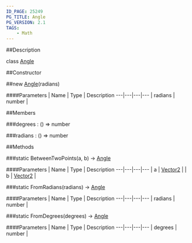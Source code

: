 ```yaml
---
ID_PAGE: 25249
PG_TITLE: Angle
PG_VERSION: 2.1
TAGS:
    - Math
---
```

##Description

class [Angle](/classes/2.2/Angle)



##Constructor

##new [Angle](/classes/2.2/Angle)(radians)



####Parameters
 | Name | Type | Description
---|---|---|---
 | radians | number | 

##Members

###degrees : () =&gt; number



###radians : () =&gt; number



##Methods

###static BetweenTwoPoints(a, b) &rarr; [Angle](/classes/2.2/Angle)



####Parameters
 | Name | Type | Description
---|---|---|---
 | a | [Vector2](/classes/2.2/Vector2) | 
 | b | [Vector2](/classes/2.2/Vector2) | 

###static FromRadians(radians) &rarr; [Angle](/classes/2.2/Angle)



####Parameters
 | Name | Type | Description
---|---|---|---
 | radians | number | 

###static FromDegrees(degrees) &rarr; [Angle](/classes/2.2/Angle)



####Parameters
 | Name | Type | Description
---|---|---|---
 | degrees | number | 

